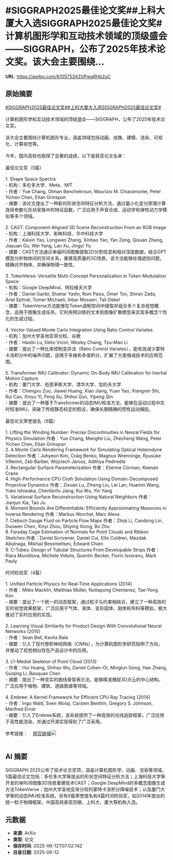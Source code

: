 # #SIGGRAPH2025最佳论文奖##上科大厦大入选SIGGRAPH2025最佳论文奖#计算机图形学和互动技术领域的顶级盛会——SIGGRAPH，公布了2025年技术论文奖。该大会主要围绕...

**URL**: https://weibo.com/6105753431/PwaRHb2uC

## 原始摘要

<a href="https://m.weibo.cn/search?containerid=231522type%3D1%26t%3D10%26q%3D%23SIGGRAPH2025%E6%9C%80%E4%BD%B3%E8%AE%BA%E6%96%87%E5%A5%96%23&amp;extparam=%23SIGGRAPH2025%E6%9C%80%E4%BD%B3%E8%AE%BA%E6%96%87%E5%A5%96%23" data-hide=""><span class="surl-text">#SIGGRAPH2025最佳论文奖#</span></a><a href="https://m.weibo.cn/search?containerid=231522type%3D1%26t%3D10%26q%3D%23%E4%B8%8A%E7%A7%91%E5%A4%A7%E5%8E%A6%E5%A4%A7%E5%85%A5%E9%80%89SIGGRAPH2025%E6%9C%80%E4%BD%B3%E8%AE%BA%E6%96%87%E5%A5%96%23&amp;extparam=%23%E4%B8%8A%E7%A7%91%E5%A4%A7%E5%8E%A6%E5%A4%A7%E5%85%A5%E9%80%89SIGGRAPH2025%E6%9C%80%E4%BD%B3%E8%AE%BA%E6%96%87%E5%A5%96%23" data-hide=""><span class="surl-text">#上科大厦大入选SIGGRAPH2025最佳论文奖#</span></a><br><br>计算机图形学和互动技术领域的顶级盛会——SIGGRAPH，公布了2025年技术论文奖。<br><br>该大会主要围绕计算机图形专业，涵盖领域包括动画、成像、建模、渲染、可视化、计算视觉等。<br><br>今年，国内高校也取得了显著的成绩，以下是获奖论文名单：<br><br>最佳论文奖（5篇）<br><br>1. Shape Space Spectra <br>- 机构：多伦多大学、Meta、MIT<br>- 作者：Yue Chang, Otman Benchekroun, Maurizio M. Chiaramonte, Peter Yichen Chen, Eitan Grinspun<br>- 摘要：该论文提出了一种新的形状空间特征分析方法，通过最小化变分原理计算连续参数化形状家族中的特征函数，广泛应用于声音合成、运动学和弹性动力学模拟等多个领域。<br><br>2. CAST: Component-Aligned 3D Scene Reconstruction From an RGB Image<br>- 机构：上海科技大学、影眸科技、华中科技大学<br>- 作者：Kaixin Yao, Longwen Zhang, Xinhao Yan, Yan Zeng, Qixuan Zhang, Jiayuan Gu, Wei Yang, Lan Xu, Jingyi Yu<br>- 摘要：CAST方法通过单幅RGB图像提取2D分割信息和相对深度数据，结合GPT模型分析物体间的空间关系，重建高质量的3D场景。该方法能够处理遮挡问题，精确对齐物体，并确保物理一致性。<br><br>3. TokenVerse: Versatile Multi-Concept Personalization in Token Modulation Space<br>- 机构：Google DeepMind、特拉维夫大学<br>- 作者：Daniel Garibi, Shahar Yadin, Roni Paiss, Omer Tov, Shiran Zada, Ariel Ephrat, Tomer Michaeli, Inbar Mosseri, Tali Dekel<br>- 摘要：TokenVerse方法能够在Token调制空间中提取并组合多个复杂视觉概念，适用于图像生成任务。它利用预训练的文本到图像扩散模型来实现多概念个性化的生成过程。<br><br>4. Vector-Valued Monte Carlo Integration Using Ratio Control Variates<br>- 机构：加州大学圣地亚哥分校、谷歌<br>- 作者：Haolin Lu, Delio Vicini, Wesley Chang, Tzu-Mao Li<br>- 摘要：提出了一种比率控制变异法（Ratio Control Variates），能有效减少蒙特卡洛积分中的噪声问题，适用于多维和多值积分，扩展了方差缩减技术的应用范围。<br><br>5. Transformer IMU Calibrator: Dynamic On-Body IMU Calibration for Inertial Motion Capture<br>- 机构：厦门大学、伯恩茅斯大学、清华大学、加的夫大学<br>- 作者：Chengxu Zuo, Jiawei Huang, Xiao Jiang, Yuan Yao, Xiangren Shi, Rui Cao, Xinyu Yi, Feng Xu, Shihui Guo, Yipeng Qin  <br>- 摘要：提出了一种基于Transformer的动态IMU校准方法，能够在运动过程中实时校准IMU，突破了传统静态标定的假设，确保长期精确的惯性运动捕捉。<br><br>最佳论文荣誉提名（9篇）<br><br>1. Lifting the Winding Number: Precise Discontinuities in Neural Fields for Physics Simulation 作者：Yue Chang, Mengfei Liu, Zhecheng Wang, Peter Yichen Chen, Eitan Grinspun<br>2. A Monte Carlo Rendering Framework for Simulating Optical Heterodyne Detection 作者：Juhyeon Kim, Craig Benko, Magnus Wrenninge, Ryusuke Villemin, Zeb Barber, Wojciech Jarosz, Adithya Pediredla<br>3. Rectangular Surface Parameterization 作者：Etienne Corman, Keenan Crane<br>4. High-Performance CPU Cloth Simulation Using Domain-Decomposed Projective Dynamics 作者：Zixuan Lu, Ziheng Liu, Lei Lan, Huamin Wang, Yuko Ishiwaka, Chenfanfu Jiang, Kui Wu, Yin Yang<br>5. Variational Surface Reconstruction Using Natural Neighbors 作者：Jianjun Xia, Tao Ju<br>6. Moment Bounds Are Differentiable: Efficiently Approximating Measures in Inverse Rendering 作者：Markus Worchel, Marc Alexa <br>7. Clebsch Gauge Fluid on Particle Flow Maps 作者：Zhiqi Li, Candong Lin, Duowen Chen, Xinyi Zhou, Shiying Xiong, Bo Zhu<br>8. Faraday Cage Estimation of Normals for Point Clouds and Ribbon Sketches 作者：Daniel Scrivener, Daniel Cui, Ellis Coldren, Mazdak Abulnaga, Mikhail Bessmeltsev, Edward Chien<br>9. C-Tubes: Design of Tubular Structures From Developable Strips 作者：Klara Mundilova, Michele Vidulis, Quentin Becker, Florin Isvoranu, Mark Pauly<br><br>时间检验奖（4篇）<br><br>1. Unified Particle Physics for Real-Time Applications (2014)<br>- 作者：Miles Macklin, Matthias Müller, Nuttapong Chentanez, Tae-Yong Kim<br>- 摘要：提出了一个统一的动态框架，通过粒子与约束相结合，建立了一种高效的实时视觉效果框架，广泛应用于气体、液体、变形固体、刚体和布料等模拟，极大推动了实时应用的实现。<br><br>2. Learning Visual Similarity for Product Design With Convolutional Neural Networks (2015)<br>- 作者：Sean Bell, Kavita Bala<br>- 摘要：引入了现代卷积神经网络（CNNs），为计算机图形学研究指明了方向，并推动了视觉相似性在产品设计中的应用。<br><br>3. L1-Medial Skeleton of Point Cloud (2013)<br>- 作者：Hui Huang, Shihao Wu, Daniel Cohen-Or, Minglun Gong, Hao Zhang, Guiqing Li, Baoquan Chen  <br>- 摘要：提出了一种坚实的曲线骨架表示法，能够精准捕捉3D点云的中心结构，广泛应用于植物、建筑、道路图谱等领域。<br><br>4. Embree: A Kernel Framework for Efficient CPU Ray Tracing (2014)<br>- 作者：Ingo Wald, Sven Woop, Carsten Benthin, Gregory S. Johnson, Manfred Ernst<br>- 摘要：引入了Embree系统，该系统提供了一种高效的光线追踪框架，广泛应用于高性能渲染，并通过开源实现得到了广泛采用。<br><br>参考链接：<a href="https://weibo.cn/sinaurl?u=https%3A%2F%2Fblog.siggraph.org%2F2025%2F06%2Fsiggraph-2025-technical-papers-awards-best-papers-honorable-mentions-and-test-of-time.html%2F" data-hide=""><span class="url-icon"><img style="width: 1rem;height: 1rem" src="https://h5.sinaimg.cn/upload/2015/09/25/3/timeline_card_small_web_default.png" referrerpolicy="no-referrer"></span><span class="surl-text">网页链接</span></a><img style="" src="https://tvax2.sinaimg.cn/large/006Fd7o3gy1i2cevkeccwj31es154e82.jpg" referrerpolicy="no-referrer"><br><br>

## AI 摘要

SIGGRAPH 2025公布了技术论文奖项，涵盖计算机图形学、动画、渲染等领域。5篇最佳论文包括：多伦多大学等提出的形状空间特征分析方法；上海科技大学等开发的单RGB图像3D场景重建技术CAST；Google DeepMind的多概念图像生成方法TokenVerse；加州大学圣地亚哥分校的蒙特卡洛积分降噪技术；以及厦门大学等的动态IMU校准系统。另有9篇荣誉提名和4篇时间检验奖，如2014年提出的统一粒子物理框架。中国高校表现亮眼，上科大、厦大等机构入选。

## 元数据

- **来源**: ArXiv
- **类型**: 论文
- **保存时间**: 2025-06-12T07:02:14Z
- **目录日期**: 2025-06-12
